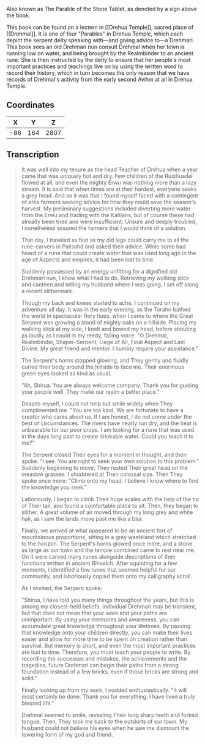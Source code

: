  

Also known as The Parable of the Stone Tablet, as denoted by a sign above the book.

This book can be found on a lectern in [[Drehua Temple]], sacred place of [[Drehmal]]. It is one of four "Parables" in Drehua Temple, which each depict the serpent deity speaking with—and giving advice to—a Drehmari. This book sees an old Drehmari nun consult Drehmal when her town is running low on water, and being brought by the Realmbinder to an ancient rune. She is then instructed by the deity to ensure that her people's most important practices and teachings live on by using the written word to record their history, which in turn becomes the only reason that we have records of Drehmal's activity from the early second Avihm at all in Drehua Temple.

## Coordinates
| **X** | **Y** | **Z** |
| :---: | :---: | :---: |
|  -86  |  164  | 2807  |

## Transcription

> It was well into my tenure as the head Teacher of Drehua when a year came that was uniquely hot and dry. Few children of the Ruxihuadel flowed at all, and even the mighty Erwu was nothing more than a lazy stream. It is said that when times are at their hardest, everyone seeks a grey head. And so it was that I found myself faced with a contingent of area farmers seeking advice for how they could save the season's harvest. My preliminary suggestions included diverting more water from the Erwu and trading with the Kahlans, but of course these had already been tried and were insufficient. Unsure and deeply troubled, I nonetheless assured the farmers that I would think of a solution.
>
> That day, I traveled as fast as my old legs could carry me to all the rune-carvers in Palisahd and asked their advice. While some had heard of a rune that could create water that was used long ago in the age of Aspects and empires, it had been lost to time.
>
> Suddenly possessed by an energy unfitting for a dignified old Drehmari nun, I knew what I had to do. Retrieving my walking stick and canteen and telling my husband where I was going, I set off along a recent slithermark.
>
> Though my back and knees started to ache, I continued on my adventure all day. It was in the early evening, as the Torahn bathed the world in spectacular fiery hues, when I came to where the Great Serpent was growing a stand of mighty oaks on a hillside. Placing my walking stick at my side, I knelt and bowed my head, before shouting as loudly as I could in my reedy, failing voice. "O Drehmal, Realmbinder, Shaper-Serpent, Liege of All, Final Aspect and Last Divine. My great friend and mentor. I humbly require your assistance."
>
> The Serpent's horns stopped glowing, and They gently and fluidly curled their body around the hillside to face me. Their enormous green eyes looked as kind as usual.
>
> "Ah, Shirua. You are always welcome company. Thank you for guiding your people well. They make our realm a better place."
>
> Despite myself, I could not help but smile widely when They complimented me. "You are too kind. We are fortunate to have a creator who cares about us. If I am honest, I do not come under the best of circumstances. The rivers have nearly run dry, and the heat is unbearable for our poor crops. I am looking for a rune that was used in the days long past to create drinkable water. Could you teach it to me?"
>
> The Serpent closed Their eyes for a moment in thought, and then spoke: "I see. You are right to seek your own solution to this problem." Suddenly beginning to move, They rested Their great head on the meadow grasses. I shuddered at Their colossal size. Then They spoke once more: "Climb onto my head. I believe I know where to find the knowledge you seek."
>
> Laboriously, I began to climb Their huge scales with the help of the tip of Their tail, and found a comfortable place to sit. Then, they began to slither. A great volume of air moved through my long grey and white hair, as I saw the lands move past me like a blur.
>
> Finally, we arrived at what appeared to be an ancient fort of mountainous proportions, sitting in a grey wasteland which stretched to the horizon. The Serpent's horns glowed once more, and a stone as large as our town and the temple combined came to rest near me. On it were carved many runes alongside descriptions of their functions written in ancient Rihselch. After squinting for a few moments, I identified a few runes that seemed helpful for our community, and laboriously copied them onto my calligraphy scroll.
>
> As I worked, the Serpent spoke:
>
> "Shirua, I have told you many things throughout the years, but this is among my closest-held beliefs. Individual Drehmari may be transient, but that does not mean that your work and your paths are unimportant. By using your memories and awareness, you can accumulate great knowledge throughout your lifetimes. By passing that knowledge onto your children directly, you can make their lives easier and allow for more time to be spent on creation rather than survival. But memory is short, and even the most important practices are lost to time. Therefore, you must teach your people to write. By recording the successes and mistakes, the achievements and the tragedies, future Drehmari can begin their paths from a strong foundation instead of a few bricks, even if those bricks are strong and solid."
>
> Finally looking up from my work, I nodded enthusiastically. "It will most certainly be done. Thank you for everything. I have lived a truly blessed life."
>
> Drehmal seemed to smile, revealing Their long sharp teeth and forked tongue. Then, They took me back to the outskirts of our town. My husband could not believe his eyes when he saw me dismount the towering form of my god and friend.
